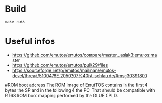 # Build
```shell
make rt68
```

# Useful infos
* https://github.com/emutos/emutos/compare/master...aslak3:emutos:master
* https://github.com/emutos/emutos/pull/29/files
* https://sourceforge.net/p/emutos/mailman/emutos-devel/thread/5100478E.2050207%40ist-schlau.de/#msg30391800

#ROM boot address
The ROM image of EmutTOS contains in the first 4 bytes the SP and in the following 4 the PC.
That should be compatible with RT68 ROM boot mapping performed by the GLUE CPLD.